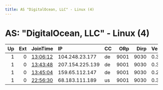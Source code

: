 ```yaml
---
title: AS "DigitalOcean, LLC" - Linux (4)
---
```


# AS: "DigitalOcean, LLC" - Linux (4)

|   Up |   Ext | JoinTime                                                                                            | IP              | CC   |   ORp |   Dirp | Version   | Contact      | Nickname   |   eFamMembers |
|-----:|------:|:----------------------------------------------------------------------------------------------------|:----------------|:-----|------:|-------:|:----------|:-------------|:-----------|--------------:|
|    1 |     0 | [13:06:12](https://metrics.torproject.org/rs.html#details/E5DDB9BE9E978F5FFA80A46C535D88CA4CB703F4) | 104.248.23.177  | de   |  9001 |   9030 | 0.3.4.9   | tor@seire.de | Seirelay1  |             1 |
|    1 |     0 | [13:43:48](https://metrics.torproject.org/rs.html#details/3A28535B1C94586FC564F6C74EE20F1AEC43AEA1) | 207.154.225.139 | de   |  9001 |   9030 | 0.3.4.9   | tor@seire.de | Seirelay2  |             1 |
|    1 |     0 | [13:45:04](https://metrics.torproject.org/rs.html#details/84D664A40062941034F29509E39D391F91A5FA74) | 159.65.112.147  | de   |  9001 |   9030 | 0.2.9.16  | tor@seire.de | Seirelay3  |             1 |
|    1 |     0 | [22:56:30](https://metrics.torproject.org/rs.html#details/86BCBF96C3C3359130B891FFACD2F05985168619) | 68.183.111.189  | us   |  9001 |   9030 | 0.3.2.10  | None         | bluejay45  |             1 |
